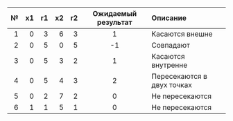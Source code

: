 | № | x1 | r1 | x2 | r2 | Ожидаемый результат | Описание                   |
|--:|---:|---:|---:|---:|:--------------------:|:---------------------------|
| 1 |  0 |  3 |  6 |  3 |          1           | Касаются внешне            |
| 2 |  0 |  5 |  0 |  5 |         -1           | Совпадают                  |
| 3 |  0 |  5 |  3 |  2 |          1           | Касаются внутренне         |
| 4 |  0 |  5 |  4 |  3 |          2           | Пересекаются в двух точках |
| 5 |  0 |  2 |  7 |  2 |          0           | Не пересекаются            |
| 6 |  1 |  1 |  5 |  1 |          0           | Не пересекаются            |
